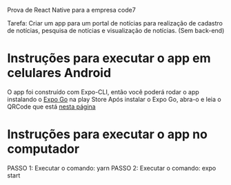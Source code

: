 Prova de React Native para a empresa code7

Tarefa: Criar um app para um portal de notícias para realização de cadastro de notícias, pesquisa de notícias e visualização de notícias. (Sem back-end)

# Instruções para executar o app em celulares Android

O app foi construído com Expo-CLI, então você poderá rodar o app instalando o <a href="https://play.google.com/store/apps/details?id=host.exp.exponent&hl=pt_BR" target="_blank">Expo Go</a> na play Store
Após instalar o Expo Go, abra-o e leia o QRCode que está <a href="https://expo.io/@philipeneves/projects/NewsApp" target="_blank">nesta página</a>

# Instruções para executar o app no computador

PASSO 1:
Executar o comando: yarn
PASSO 2:
Executar o comando: expo start
